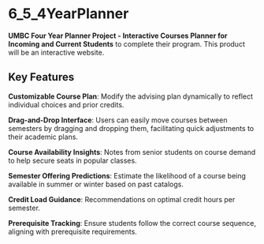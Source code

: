 # 6_5_4YearPlanner
**UMBC Four Year Planner Project - Interactive Courses Planner for Incoming and Current Students** to complete their program. This product will be an interactive website.

## Key Features
**Customizable Course Plan**: Modify the advising plan dynamically to reflect individual choices and prior credits. 

**Drag-and-Drop Interface**: Users can easily move courses between semesters by dragging and dropping them, facilitating quick adjustments to their academic plans. 

**Course Availability Insights**: Notes from senior students on course demand to help secure seats in popular classes. 

**Semester Offering Predictions**: Estimate the likelihood of a course being available in summer or winter based on past catalogs. 

**Credit Load Guidance**: Recommendations on optimal credit hours per semester. 

**Prerequisite Tracking**: Ensure students follow the correct course sequence, aligning with prerequisite requirements. 
